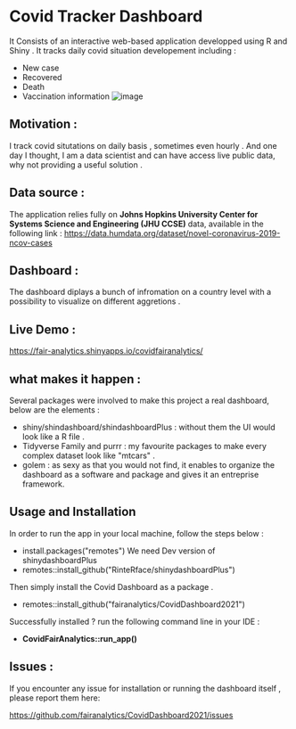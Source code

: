 # Covid Tracker Dashboard
It Consists of an interactive web-based application developped using R and Shiny .
It tracks daily covid situation developement including : 
- New case 
- Recovered 
- Death
- Vaccination information
![image](https://user-images.githubusercontent.com/83519893/118843252-2ba3ed00-b8ca-11eb-909a-b23e2e79545e.png)

## Motivation :
I track covid situtations on daily basis , sometimes even hourly . 
And one day I thought, I am a data scientist and can have access live public data, why not providing a useful solution .  


## Data source : 
The application relies fully on **Johns Hopkins University Center for Systems Science and Engineering (JHU CCSE)** data, available in the following link : 
https://data.humdata.org/dataset/novel-coronavirus-2019-ncov-cases

## Dashboard : 

The dashboard diplays a bunch of infromation on a country level with a possibility to visualize on different aggretions . 

## Live Demo :

https://fair-analytics.shinyapps.io/covidfairanalytics/

## what makes it happen : 

Several packages were involved to make this project a real dashboard, below are the elements : 
* shiny/shindashboard/shindashboardPlus : without them the UI would look like a R file .
* Tidyverse Family and purrr : my favourite packages to make every complex dataset look like "mtcars" . 
* golem : as sexy as that you would not find, it enables to organize the dashboard as a software and package and gives it an entreprise framework.

## Usage and Installation
In order to run the app in your local machine, follow the steps below : 

- install.packages("remotes") 
We need Dev version of shinydashboardPlus
- remotes::install_github("RinteRface/shinydashboardPlus")

Then simply install the Covid Dashboard as a package .

- remotes::install_github("fairanalytics/CovidDashboard2021")

Successfully installed ? run the following command line in your IDE : 

* **CovidFairAnalytics::run_app()**

## Issues :

If you encounter any issue for installation or running the dashboard itself , please report them here: 

https://github.com/fairanalytics/CovidDashboard2021/issues

